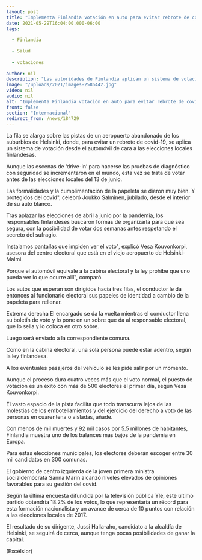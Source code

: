 ```yaml
---
layout: post
title: "Implementa Finlandia votación en auto para evitar rebrote de covid"
date: 2021-05-29T16:04:00.000-06:00
tags:
  
  - Finlandia
  
  - Salud
  
  - votaciones
  
author: nil
description: "Las autoridades de Finlandia aplican un sistema de votación desde el automóvil de cara a las elecciones locales, para evitar un rebrote de covid-19"
image: "/uploads/2021/images-2586442.jpg"
video: nil
audio: nil
alt: "Implementa Finlandia votación en auto para evitar rebrote de covid"
front: false
section: "Internacional"
redirect_from: /news/184729
---
```


La fila se alarga sobre las pistas de un aeropuerto abandonado de los suburbios de Helsinki, donde, para evitar un rebrote de covid-19, se aplica un sistema de votación desde el automóvil de cara a las elecciones locales finlandesas.

Aunque las escenas de ‘drive-in’ para hacerse las pruebas de diagnóstico con seguridad se incrementaron en el mundo, esta vez se trata de votar antes de las elecciones locales del 13 de junio.

Las formalidades y la cumplimentación de la papeleta se dieron muy bien. Y protegidos del covid", celebró Joukko Salminen, jubilado, desde el interior de su auto blanco.

Tras aplazar las elecciones de abril a junio por la pandemia, los responsables finlandeses buscaron formas de organizarla para que sea segura, con la posibilidad de votar dos semanas antes respetando el secreto del sufragio.

Instalamos pantallas que impiden ver el voto", explicó Vesa Kouvonkorpi, asesora del centro electoral que está en el viejo aeropuerto de Helsinki-Malmi.

Porque el automóvil equivale a la cabina electoral y la ley prohíbe que uno pueda ver lo que ocurre allí", comparó.

Los autos que esperan son dirigidos hacia tres filas, el conductor le da entonces al funcionario electoral sus papeles de identidad a cambio de la papeleta para rellenar.

Extrema derecha
El encargado se da la vuelta mientras el conductor llena su boletín de voto y lo pone en un sobre que da al responsable electoral, que lo sella y lo coloca en otro sobre.

Luego será enviado a la correspondiente comuna.

Como en la cabina electoral, una sola persona puede estar adentro, según la ley finlandesa.

A los eventuales pasajeros del vehículo se les pide salir por un momento.

Aunque el proceso dura cuatro veces más que el voto normal, el puesto de votación es un éxito con más de 500 electores el primer día, según Vesa Kouvonkorpi.

El vasto espacio de la pista facilita que todo transcurra lejos de las molestias de los embotellamientos y del ejercicio del derecho a voto de las personas en cuarentena o aisladas, añade.

Con menos de mil muertes y 92 mil casos por 5.5 millones de habitantes, Finlandia muestra uno de los balances más bajos de la pandemia en Europa.

Para estas elecciones municipales, los electores deberán escoger entre 30 mil candidatos en 300 comunas.

El gobierno de centro izquierda de la joven primera ministra socialdemócrata Sanna Marin alcanzó niveles elevados de opiniones favorables para su gestión del covid.

Según la última encuesta difundida por la televisión pública Yle, este último partido obtendría 18.2% de los votos, lo que representaría un récord para esta formación nacionalista y un avance de cerca de 10 puntos con relación a las elecciones locales de 2017.

El resultado de su dirigente, Jussi Halla-aho, candidato a la alcaldía de Helsinki, se seguirá de cerca, aunque tenga pocas posibilidades de ganar la capital.

(Excélsior)